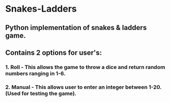 # Snakes-Ladders

## Python implementation of snakes & ladders game. 

## Contains 2 options for user's:
### 1. Roll - This allows the game to throw a dice and return random numbers ranging in 1-6.
### 2. Manual - This allows user to enter an integer between 1-20. (Used for testing the game).
